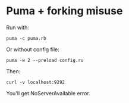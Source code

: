 # Puma + forking misuse

Run with:

    puma -c puma.rb

Or without config file:

    puma -w 2 --preload config.ru

Then:

    curl -v localhost:9292

You'll get NoServerAvailable error.
